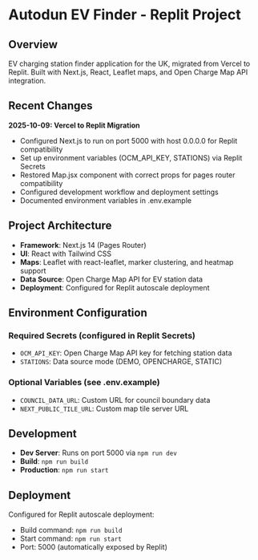 # Autodun EV Finder - Replit Project

## Overview
EV charging station finder application for the UK, migrated from Vercel to Replit. Built with Next.js, React, Leaflet maps, and Open Charge Map API integration.

## Recent Changes
**2025-10-09: Vercel to Replit Migration**
- Configured Next.js to run on port 5000 with host 0.0.0.0 for Replit compatibility
- Set up environment variables (OCM_API_KEY, STATIONS) via Replit Secrets
- Restored Map.jsx component with correct props for pages router compatibility
- Configured development workflow and deployment settings
- Documented environment variables in .env.example

## Project Architecture
- **Framework**: Next.js 14 (Pages Router)
- **UI**: React with Tailwind CSS
- **Maps**: Leaflet with react-leaflet, marker clustering, and heatmap support
- **Data Source**: Open Charge Map API for EV station data
- **Deployment**: Configured for Replit autoscale deployment

## Environment Configuration
### Required Secrets (configured in Replit Secrets)
- `OCM_API_KEY`: Open Charge Map API key for fetching station data
- `STATIONS`: Data source mode (DEMO, OPENCHARGE, STATIC)

### Optional Variables (see .env.example)
- `COUNCIL_DATA_URL`: Custom URL for council boundary data
- `NEXT_PUBLIC_TILE_URL`: Custom map tile server URL

## Development
- **Dev Server**: Runs on port 5000 via `npm run dev`
- **Build**: `npm run build`
- **Production**: `npm run start`

## Deployment
Configured for Replit autoscale deployment:
- Build command: `npm run build`
- Start command: `npm run start`
- Port: 5000 (automatically exposed by Replit)
